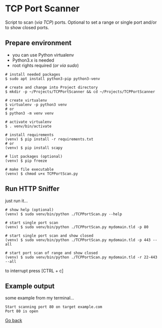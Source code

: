 # TCP Port Scanner

Script to scan (_via TCP_) ports. Optional to set a range or single port and/or to show closed ports.

## Prepare environment

- you can use Python virtualenv
- Python3.x is needed
- root rights required (_or via sudo_)

```shell
# install needed packages
$ sudo apt install python3-pip python3-venv

# create and change into Project directory
$ mkdir -p ~/Projects/TCPPortScanner && cd ~/Projects/TCPPortScanner

# create virtualenv
$ virtualenv -p python3 venv
# or
$ python3 -m venv venv

# activate virtualenv
$ . venv/bin/activate

# install requirements
(venv) $ pip install -r requirements.txt
# or
(venv) $ pip install scapy

# list packages (optional)
(venv) $ pip freeze

# make file executable
(venv) $ chmod u+x TCPPortScan.py
```

## Run HTTP Sniffer

just run it...

```shell
# show help (optional)
(venv) $ sudo venv/bin/python ./TCPPortScan.py --help

# start single port scan
(venv) $ sudo venv/bin/python ./TCPPortScan.py mydomain.tld -p 80

# start single port scan and show closed
(venv) $ sudo venv/bin/python ./TCPPortScan.py mydomain.tld -p 443 --all

# start port scan of range and show closed
(venv) $ sudo venv/bin/python ./TCPPortScan.py mydomain.tld -r 22-443 --all
```

to interrupt press [CTRL + c]

## Example output

some example from my terminal...

```shell
Start scanning port 80 on target example.com
Port 80 is open
```

[Go back](../README.md)
